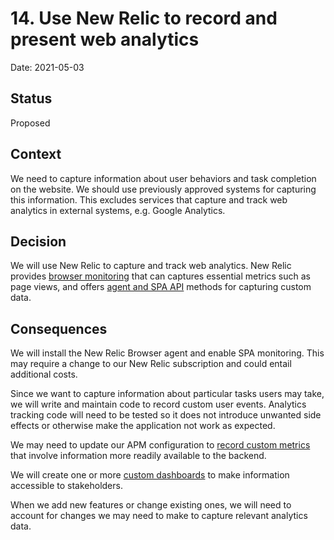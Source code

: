 # 14. Use New Relic to record and present web analytics

Date: 2021-05-03

## Status

Proposed

## Context

We need to capture information about user behaviors and task completion on the website. We should use previously approved systems for capturing this information. This excludes services that capture and track web analytics in external systems, e.g. Google Analytics.

## Decision

We will use New Relic to capture and track web analytics. New Relic provides [browser monitoring](https://docs.newrelic.com/docs/browser/) that can captures essential metrics such as page views, and offers [agent and SPA API](https://docs.newrelic.com/docs/browser/new-relic-browser/browser-agent-spa-api/) methods for capturing custom data.

## Consequences

We will install the New Relic Browser agent and enable SPA monitoring. This may require a change to our New Relic subscription and could entail additional costs.

Since we want to capture information about particular tasks users may take, we will write and maintain code to record custom user events. Analytics tracking code will need to be tested so it does not introduce unwanted side effects or otherwise make the application not work as expected.

We may need to update our APM configuration to [record custom metrics](https://docs.newrelic.com/docs/agents/nodejs-agent/extend-your-instrumentation/nodejs-custom-metrics/) that involve information more readily available to the backend.

We will create one or more [custom dashboards](https://docs.newrelic.com/docs/query-your-data/explore-query-data/dashboards/introduction-dashboards/) to make information accessible to stakeholders.

When we add new features or change existing ones, we will need to account for changes we may need to make to capture relevant analytics data.

